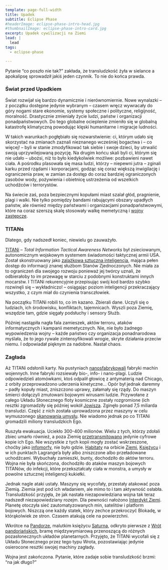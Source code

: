 ```yaml
---
template: page-full-width
title: Upadek
subtitle: Eclipse Phase
#headerImage: eclipse-phase-intro-head.jpg
#thumbnailImage: eclipse-phase-intro-card.jpg
excerpt: Upadek cywilizacji na Ziemi
lead: |
  lead
tags: 
  - eclipse-phase

---
```

Pytanie “co poszło nie tak?” zakłada, że transludzkość żyła w sielance a apokalipsę sprowadził jakiś jeden czynnik. To nie do końca prawda.

### Świat przed Upadkiem

Świat rozwijał się bardzo dynamicznie i nierównomiernie. Nowe wynalazki – z początku dostępne jedynie wybranym – czasem wręcz wywracały do góry nogami stare ekonomie, systemy społeczne i polityczne, religijność, moralność. Drastycznie zmieniały życie ludzi, państw i organizacji ponadpaństwowych. Do tego globalne ocieplenie zmieniło się w globalną katastrofę klimatyczną powodując klęski humanitarne i migracje ludności.

W takich warunkach pogłębiało się rozwarstwienie: ci, którym udało się skorzystać na zmianach zaznali nieznanego wcześniej bogactwa i – co więcej! – byli w stanie zmodyfikować tak siebie i swoje dzieci, by utrwalić swoją uprzywilejowaną pozycję. Na drugim końcu skali byli ci, którym się nie udało – ubożsi, niż to było kiedykolwiek możliwe: pozbawieni nawet ciała. A pośrodku plasowała się masa ludzi, którzy – niepewni jutra – zginali karku przed rządami i korporacjami, godząc się coraz większą inwigilację i ograniczenia praw, w zamian za dostęp do coraz bardziej ograniczonych zasobów wody, pożywienia i obietnicę ustrzeżenia od wszelkich uchodźców i terrorystów.

Na świecie zaś, poza bezpiecznymi kopułami miast szalał głód, pragnienie, plagi i walki. Nie tylko pomiędzy bandami rabującymi obszary upadłych państw, ale również między państwami i organizacjami ponadpaństwowymi, które na coraz szerszą skalę stosowały walkę memetyczną i [wojny zastępcze](http://pl.wikipedia.org/wiki/Wojna_zastępcza).

### TITANs

Dlatego, gdy nadszedł koniec, niewielu go zauważyło.

[TITANi](../Encyklopedia/Titani.md) – *Total Information Tactical Awareness Networks* był zsieciowanym, autonomicznym wojskowym systemem świadomości taktycznej armii USA. Został skonstruowany jako [zalążkowa sztuczna inteligencja](Zalazkowa-sztuczna-inteligencja.md), mająca pełen dostęp do informacji znanej służbom Stanów Zjednoczonych. Nie miała za to ograniczeń dla swojego rozwoju ponieważ jej twórcy uznali, że odbierałoby to im przewagę w starciu z podobnymi konstruktami innych mocarstw. I TITANi rekurencyjnie przepisując swój kod bardzo szybko rozwinęli się – wykładniczo! – osiągając poziom inteligencji przekraczający wszystko, z czym miał do czynienia transczłowiek.

Na początku TITANi robili to, co im kazano. Zbierali dane. Uczyli się o ludziach, ich środowisku, konfliktach, tajemnicach. Wyszli poza Ziemię, wszędzie tam, gdzie sięgały podsłuchy i sensory Służb.

Później nastąpiła nagła fala zamieszek, aktów terroru, ataków informatycznych i kampanii memetycznych. Nie, nie było żadnego wypowiedzenia wojny – każde państwo czy organizacja ponadnarodowa myślała, że to jego rywale zintensyfikowali wrogie, skryte działania przeciw niemu. I odpowiadał pięknym za nadobne. Nastał chaos.

### Zagłada

Aż TITANi odsłonili karty. Na pustyniach [nanosfabrykowali](../Encyklopedia/Nanofabrykacja) fabryki machin wojennych. Inne fabryki rozsiewały bio-, info- i nano-plagi. Ludzie odpowiedzieli atomówkami, ktoś odpalił głowicę z antymaterią nad Chicago, z orbity przeprowadzono uderzenia kinetyczne… Opór był jednak daremny – padły kopuły miast, zniszczono uprawy, załamały się rządy. Do maszyn śmierci dołączyli zmutowani bojowymi wirusami ludzie. Przywołane z całego Układu Słonecznego floty kosmiczne zostały rozgromione (ich resztki zgromadziły się później wokół [Jowisza](Jowisz.md). Zginęło ponad 7,5 miliarda transludzi. Część z nich została uprowadzona przez maszyny w celu wymuszonego [skanowania umysłu](../Encyklopedia/Emulacja-umyslu.md). Nie wiadomo jednak po co TITANi gromadzili miliony transludzkich Ego.

Ruszyła ewakuacja. Uciekło 300-400 milionów. Wielu z tych, którzy zdołali zbiec umarło również, a poza Ziemię [przetransmitowano](../Encyklopedia/Egotransfer.md) jedynie cyfrowe kopie ich Ego. Nie wszystkie z tych kopii mogły zostać wskrzeszone, choćby jako [infomorfy](Infomorf.md), nie było gdzie. [Habitaty](../Encyklopedia/Habitat.md) na orbicie [Ziemi](Ziemia.md), [Księżycu](Luna.md) i w ich punktach Lagrange’a były albo zniszczone albo przeładowane uchodźcami. Wybuchały zamieszki, bunty, dochodziło do aktów terroru. Wojna nie była skończona, dochodziło do ataków maszyn bojowych TITANów, do infekcji, które przekształcały ciała w monstra, a umysły w powolne sztucznej inteligencji kukiełki.

Jednak nagle ataki ustały. Maszyny się wycofały, przestały atakować poza Ziemią. Ziemia jest pod ich władaniem, ale mimo to i tam aktywność osłabła. Transludzkość przyjęła, że jak nastała niezapowiedziana wojna tak teraz nadszedł niezapowiedziany rozejm. Dla pewności nałożono [Interdykt Ziemi](../Encyklopedia/Interdykt-Ziemi.md). Planetę otoczyła sieć zautomatyzowanych min, satelitów i platform bojowych. Niszczą one każdy statek, który zechce przekroczyć Blokadę, w którąkolwiek ze stron. Czasem atakują cele na powierzchni.

Wkrótce na [Pandorze](../Atlas/Zewnetrze/Saturn/Pandora.md), malutkim księżycu [Saturna](Saturn.md), odkryto pierwsze z [Wrót pandoriańskich](../Encyklopedia/Wrota-pandorianskie.md), bramę międzywymiarową przenoszącą do różnych pozasłonecznych układów planetarnych. Przyjęto, że TITANi wycofali się z Układu Słonecznego przez tego typu Wrota, pozostawiając jedynie osierocone resztki swojej machiny zagłady.

Wojna jest zakończona. Pytanie, które zadaje sobie transludzkość brzmi: “na jak długo?”
